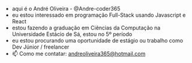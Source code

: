 - aqui é o André Oliveira - @Andre-coder365
- eu estou interessado em programação Full-Stack usando Javascript e React
- estou fazendo a graduação em Ciências da Computação na Universidade Estácio de Sá, estou no 5º período
- eu estou procurando uma oportunidade de estágio ou trabalho como Dev Júnior / freelancer
- 📫 Como me contatar: andreoliveira365@hotmail.com

<!---
Andre-coder365/Andre-coder365 is a ✨ special ✨ repository because its `README.md` (this file) appears on your GitHub profile.
You can click the Preview link to take a look at your changes.
--->
